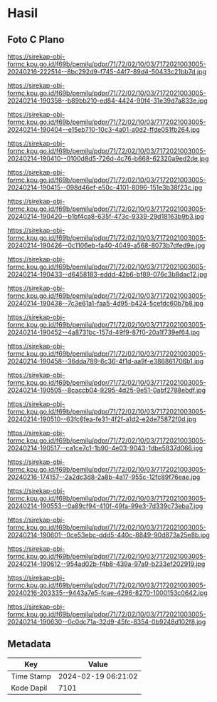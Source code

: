 # Hasil

## Foto C Plano

https://sirekap-obj-formc.kpu.go.id/f69b/pemilu/pdpr/71/72/02/10/03/7172021003005-20240216-222514--8bc292d9-f745-44f7-89d4-50433c21bb7d.jpg

https://sirekap-obj-formc.kpu.go.id/f69b/pemilu/pdpr/71/72/02/10/03/7172021003005-20240214-190358--b89bb210-ed84-4424-90f4-31e39d7a833e.jpg

https://sirekap-obj-formc.kpu.go.id/f69b/pemilu/pdpr/71/72/02/10/03/7172021003005-20240214-190404--e15eb710-10c3-4a01-a0d2-ffde051fb264.jpg

https://sirekap-obj-formc.kpu.go.id/f69b/pemilu/pdpr/71/72/02/10/03/7172021003005-20240214-190410--0100d8d5-726d-4c76-b668-62320a9ed2de.jpg

https://sirekap-obj-formc.kpu.go.id/f69b/pemilu/pdpr/71/72/02/10/03/7172021003005-20240214-190415--098d46ef-e50c-4101-8096-151e3b38f23c.jpg

https://sirekap-obj-formc.kpu.go.id/f69b/pemilu/pdpr/71/72/02/10/03/7172021003005-20240214-190420--b1bf4ca8-635f-473c-9339-29d18163b9b3.jpg

https://sirekap-obj-formc.kpu.go.id/f69b/pemilu/pdpr/71/72/02/10/03/7172021003005-20240214-190426--0c1106eb-fa40-4049-a568-8073b7dfed9e.jpg

https://sirekap-obj-formc.kpu.go.id/f69b/pemilu/pdpr/71/72/02/10/03/7172021003005-20240214-190433--d6458183-eddd-42b6-bf89-076c3b8dac12.jpg

https://sirekap-obj-formc.kpu.go.id/f69b/pemilu/pdpr/71/72/02/10/03/7172021003005-20240214-190438--7c3e61a1-faa5-4d95-b424-5cefdc60b7b8.jpg

https://sirekap-obj-formc.kpu.go.id/f69b/pemilu/pdpr/71/72/02/10/03/7172021003005-20240214-190452--4a8731bc-157d-49f9-87f0-20a1f739ef64.jpg

https://sirekap-obj-formc.kpu.go.id/f69b/pemilu/pdpr/71/72/02/10/03/7172021003005-20240214-190458--36dda789-6c36-4f1d-aa9f-e386861706b1.jpg

https://sirekap-obj-formc.kpu.go.id/f69b/pemilu/pdpr/71/72/02/10/03/7172021003005-20240214-190505--8caccb04-9295-4d25-9e51-0abf2788ebdf.jpg

https://sirekap-obj-formc.kpu.go.id/f69b/pemilu/pdpr/71/72/02/10/03/7172021003005-20240214-190510--63fc6fea-fe31-4f2f-a1d2-e2de75872f0d.jpg

https://sirekap-obj-formc.kpu.go.id/f69b/pemilu/pdpr/71/72/02/10/03/7172021003005-20240214-190517--ca1ce7c1-1b90-4e03-9043-1dbe5837d066.jpg

https://sirekap-obj-formc.kpu.go.id/f69b/pemilu/pdpr/71/72/02/10/03/7172021003005-20240216-174157--2a2dc3d8-2a8b-4a17-955c-12fc89f76eae.jpg

https://sirekap-obj-formc.kpu.go.id/f69b/pemilu/pdpr/71/72/02/10/03/7172021003005-20240214-190553--0a89cf94-410f-49fa-99e3-7d339c73eba7.jpg

https://sirekap-obj-formc.kpu.go.id/f69b/pemilu/pdpr/71/72/02/10/03/7172021003005-20240214-190601--0ce53ebc-ddd5-440c-8849-90d873a25e8b.jpg

https://sirekap-obj-formc.kpu.go.id/f69b/pemilu/pdpr/71/72/02/10/03/7172021003005-20240214-190612--954ad02b-f4b8-439a-97a9-b233ef202919.jpg

https://sirekap-obj-formc.kpu.go.id/f69b/pemilu/pdpr/71/72/02/10/03/7172021003005-20240216-203335--9443a7e5-fcae-4296-8270-1000153c0642.jpg

https://sirekap-obj-formc.kpu.go.id/f69b/pemilu/pdpr/71/72/02/10/03/7172021003005-20240214-190630--0c0dc71a-32d9-45fc-8354-0b9248d102f8.jpg


## Metadata

| Key        | Value               |
| ---------- | ------------------- |
| Time Stamp | 2024-02-19 06:21:02 |
| Kode Dapil | 7101                |



